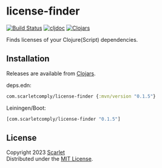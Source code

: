 # license-finder

[![Build Status](https://img.shields.io/github/actions/workflow/status/scarletcomply/license-finder/ci.yml?branch=main)](https://github.com/scarletcomply/license-finder/actions)
[![cljdoc](https://cljdoc.org/badge/com.scarletcomply/license-finder)][cljdoc]
[![Clojars](https://img.shields.io/clojars/v/com.scarletcomply/license-finder.svg)][clojars]

Finds licenses of your Clojure(Script) dependencies.

## Installation

Releases are available from [Clojars][clojars].

deps.edn:

```clojure
com.scarletcomply/license-finder {:mvn/version "0.1.5"}
```

Leiningen/Boot:

```clojure
[com.scarletcomply/license-finder "0.1.5"]
```

## License

Copyright 2023 [Scarlet]  
Distributed under the [MIT License].

[MIT License]: ./LICENSE
[Scarlet]: https://scarletcomply.com

[cljdoc]: https://cljdoc.org/jump/release/com.scarletcomply/license-finder
[clojars]: https://clojars.org/com.scarletcomply/license-finder
